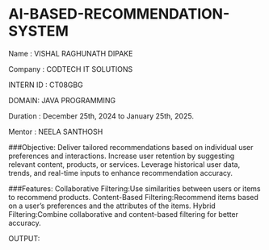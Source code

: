 # AI-BASED-RECOMMENDATION-SYSTEM

Name : VISHAL RAGHUNATH DIPAKE

Company : CODTECH IT SOLUTIONS

INTERN ID : CT08GBG

DOMAIN: JAVA PROGRAMMING

Duration : December 25th, 2024 to January 25th, 2025.

Mentor : NEELA SANTHOSH

###Objective: Deliver tailored recommendations based on individual user preferences and interactions. Increase user retention by suggesting relevant content, products, or services. Leverage historical user data, trends, and real-time inputs to enhance recommendation accuracy.

###Features: Collaborative Filtering:Use similarities between users or items to recommend products. Content-Based Filtering:Recommend items based on a user’s preferences and the attributes of the items. Hybrid Filtering:Combine collaborative and content-based filtering for better accuracy.

OUTPUT:  
